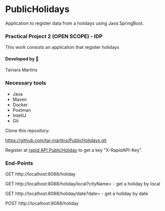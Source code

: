 # PublicHolidays

Application to register data from a holidays using Java SpringBoot.

### Practical Project 2 (OPEN SCOPE) - IDP

This work consists an application that register holidays 

#### Developed by 👩
Tainara Martins

### Necessary tools

- Java
- Maven
- Docker
- Postman
- IntelliJ
- Git

Clone this repository:

https://github.com/tai-martins/PublicHolidays.git

Register at [rapid API PublicHoliday](https://rapidapi.com/theapiguy/api/public-holiday) to get a key "X-RapidAPI-Key".

### End-Points

GET http://localhost:8088/holiday

GET http://localhost:8088/holiday/local?cityName= - get a holiday by local

GET http://localhost:8088/holiday/date?date= - get a holiday by date

POST http://localhost:8088/holiday



